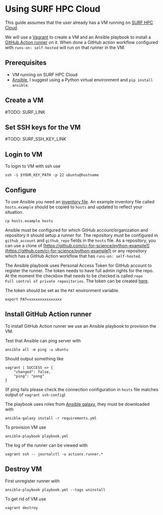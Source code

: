 # Using SURF HPC Cloud

This guide assumes that the user already has a VM running on [SURF HPC Cloud](https://www.surf.nl/en/hpc-cloud-your-flexible-compute-infrastructure).

We will use a [Vagrant](https://www.vagrantup.com) to create a VM and an Ansible playbook to install a [GitHub Action runner](https://help.github.com/en/actions/hosting-your-own-runners) on it. When done a GitHub action workflow configured with `runs-on: self-hosted` will run on that runner in the VM.

## Prerequisites

* VM running on SURF HPC Cloud
* [Ansible](https://docs.ansible.com/ansible/latest/installation_guide/intro_installation.html),
    I suggest using a Python virtual environment and `pip install ansible`.

## Create a VM

#TODO: SURF_LINK

## Set SSH keys for the VM

#TODO: SURF_SSH_KEY_LINK

## Login to VM


To login to VM with ssh use

```shell
ssh -i $YOUR_KEY_PATH -p 22 ubuntu@hostname
```

## Configure

To use Ansible you need an [inventory file](https://docs.ansible.com/ansible/latest/user_guide/intro_inventory.html). An example inventory file called `hosts.example` should be copied to `hosts` and updated to reflect your situation.

```shell
cp hosts.example hosts
```

Ansible must be configured for which GitHub account/organization and repository it should setup a runner for.
The repository must be configured in `github_account` and `github_repo` fields in the `hosts` file.
As a repository, you can use a clone of [https://github.com/ci-for-science/python-example1](https://github.com/ci-for-science/python-example1) or any repository which has a GitHub Action workflow that has `runs-on: self-hosted`.

The Ansible playbook uses Personal Access Token for GitHub account to register the runner.
The token needs to have full admin rights for the repo. At the moment the checkbox that needs to be checked is called `repo          Full control of private repositories`. The token can be created [here](https://github.com/settings/tokens).

The token should be set as the `PAT` environment variable.

```shell
export PAT=xxxxxxxxxxxxxxx
```

## Install GitHub Action runner

To install GitHub Action runner we use an Ansible playbook to provision the VM.

Test that Ansible can ping server with

```shell
ansible all -m ping -u ubuntu
```

Should output something like

```shell
vagrant | SUCCESS => {
    "changed": false,
    "ping": "pong"
}
```

(If ping fails please check the connection configuration in `hosts` file matches output of `vagrant ssh-config`)

The playbook uses roles from [Ansible galaxy](https://galaxy.ansible.com/), they must be downloaded with

```shell
ansible-galaxy install -r requirements.yml
```

To provision VM use

```shell
ansible-playbook playbook.yml
```

The log of the runner can be viewed with

```shell
vagrant ssh -- journalctl -u actions.runner.*
```

## Destroy VM

First unregister runner with

```shell
ansible-playbook playbook.yml --tags uninstall
```

To get rid of VM use

```shell
vagrant destroy
```



